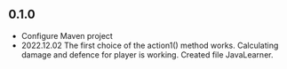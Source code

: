 ## 0.1.0
- Configure Maven project
- 2022.12.02 The first choice of the action1() method works. Calculating damage and defence for player is working. Created file JavaLearner.